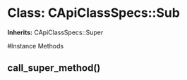 # Class: CApiClassSpecs::Sub
**Inherits:** CApiClassSpecs::Super
    




#Instance Methods
## call_super_method() [](#method-i-call_super_method)

